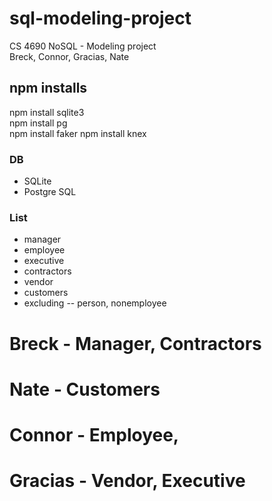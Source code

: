 # sql-modeling-project
CS 4690 NoSQL - Modeling project  
Breck, Connor, Gracias, Nate


## npm installs
npm install sqlite3  
npm install pg  
npm install faker 
npm install knex


### DB
- SQLite
- Postgre SQL

### List
- manager
- employee
- executive
- contractors
- vendor
- customers
- excluding -- person, nonemployee


# Breck - Manager, Contractors
# Nate - Customers
# Connor - Employee, 
# Gracias - Vendor, Executive